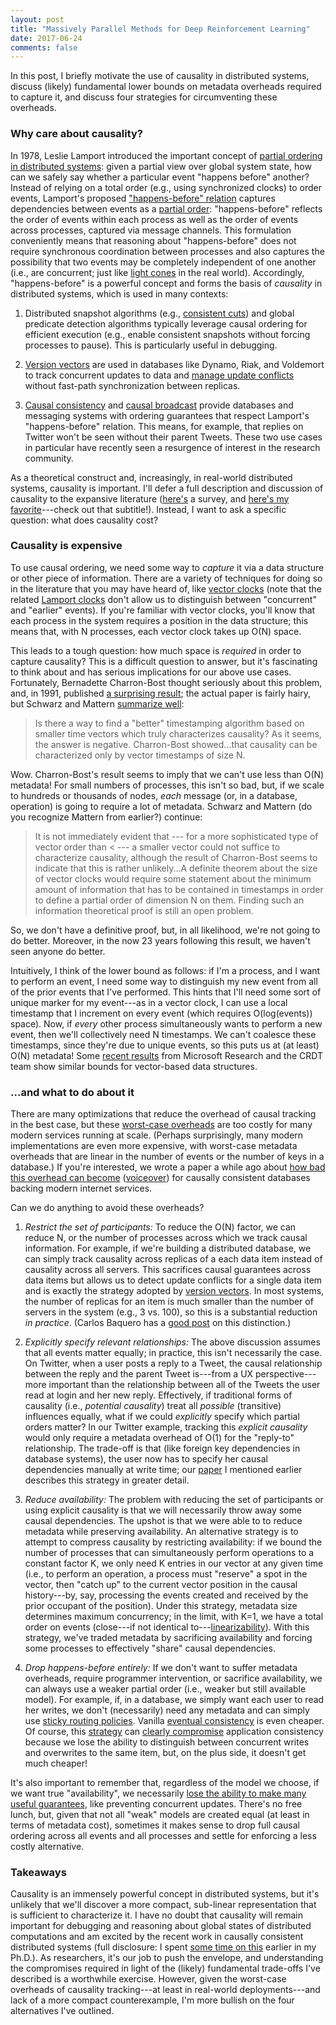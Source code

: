 ```yaml
---
layout: post 
title: "Massively Parallel Methods for Deep Reinforcement Learning"
date: 2017-06-24 
comments: false 
---
```


In this post, I briefly motivate the use of causality in distributed
systems, discuss (likely) fundamental lower bounds on metadata
overheads required to capture it, and discuss four strategies for
circumventing these overheads.

### Why care about causality?

In 1978, Leslie Lamport introduced the important concept of [partial
ordering in distributed
systems](http://www.stanford.edu/class/cs240/readings/lamport.pdf):
given a partial view over global system state, how can we safely say
whether a particular event "happens before" another? Instead of
relying on a total order (e.g., using synchronized clocks) to order
events, Lamport's proposed ["happens-before"
relation](http://en.wikipedia.org/wiki/Happened-before) captures
dependencies between events as a [partial
order](http://book.mixu.net/distsys/time.html): "happens-before"
reflects the order of events within each process as well as the order
of events across processes, captured via message channels. This
formulation conveniently means that reasoning about "happens-before"
does not require synchronous coordination between processes and also
captures the possibility that two events may be completely independent
of one another (i.e., are concurrent; just like [light
cones](http://en.wikipedia.org/wiki/Light_cone) in the real
world). Accordingly, "happens-before" is a powerful concept and forms
the basis of *causality* in distributed systems, which is used in many
contexts:

   1. Distributed snapshot algorithms (e.g., [consistent
  cuts](http://citeseerx.ist.psu.edu/viewdoc/download?doi=10.1.1.63.4399&rep=rep1&type=pdf))
  and global predicate detection algorithms typically leverage causal
  ordering for efficient execution (e.g., enable consistent snapshots
  without forcing processes to pause). This is particularly useful in
  debugging.

   2. [Version vectors](http://en.wikipedia.org/wiki/Version_vector)
  are used in databases like Dynamo, Riak, and Voldemort to track
  concurrent updates to data and [manage update
  conflicts](http://zoo.cs.yale.edu/classes/cs422/2013/bib/terry95managing.pdf)
  without fast-path synchronization between replicas.

   3. [Causal
  consistency](http://en.wikipedia.org/wiki/Causal_consistency) and
  [causal
  broadcast](http://www.info.ucl.ac.be/courses/SINF2345/2010-2011/slides/5b-causal-broadcast-hand.pdf)
  provide databases and messaging systems with ordering guarantees
  that respect Lamport's "happens-before" relation. This means, for
  example, that replies on Twitter won't be seen without their parent
  Tweets. These two use cases in particular have recently seen a
  resurgence of interest in the research community.

As a theoretical construct and, increasingly, in real-world
distributed systems, causality is important. I'll defer a full
description and discussion of causality to the expansive literature
([here's](http://aqualab.cs.northwestern.edu/component/attachments/download/302)
a survey, and [here's my
favorite](http://www.vs.inf.ethz.ch/publ/papers/holygrail.pdf)---check
out that subtitle!). Instead, I want to ask a specific question: what
does causality cost?

### Causality is expensive

To use causal ordering, we need some way to *capture* it via a data
structure or other piece of information. There are a variety of
techniques for doing so in the literature that you may have heard of,
like [vector clocks](http://en.wikipedia.org/wiki/Vector_clock) (note
that the related [Lamport
clocks](http://en.wikipedia.org/wiki/Lamport_timestamps) don't allow
us to distinguish between "concurrent" and "earlier" events). If
you're familiar with vector clocks, you'll know that each process in
the system requires a position in the data structure; this means that,
with N processes, each vector clock takes up O(N) space.

This leads to a tough question: how much space is *required* in order
to capture causality? This is a difficult question to answer, but it's
fascinating to think about and has serious implications for our above
use cases. Fortunately, Bernadette Charron-Bost thought seriously
about this problem, and, in 1991, published [a surprising
result](http://dl.acm.org/citation.cfm?id=117606); the actual paper is
fairly hairy, but Schwarz and Mattern [summarize
well](http://www.vs.inf.ethz.ch/publ/papers/holygrail.pdf):

> Is there a way to find a "better" timestamping algorithm based on
> smaller time vectors which truly characterizes causality? As it
> seems, the answer is negative. Charron-Bost showed...that causality
> can be characterized only by vector timestamps of size N.

Wow. Charron-Bost's result seems to imply that we can't use less than
O(N) metadata! For small numbers of processes, this isn't so bad, but,
if we scale to hundreds or thousands of nodes, *each* message (or, in
a database, operation) is going to require a lot of metadata. Schwarz
and Mattern (do you recognize Mattern from earlier?) continue:

> It is not immediately evident that --- for a more sophisticated type
>  of vector order than < --- a smaller vector could not suffice to
>  characterize causality, although the result of Charron-Bost seems to
>  indicate that this is rather unlikely...A definite theorem about the
>  size of vector clocks would require some statement about the minimum
>  amount of information that has to be contained in timestamps in
>  order to define a partial order of dimension N on them. Finding
>  such an information theoretical proof is still an open problem.

So, we don't have a definitive proof, but, in all likelihood, we're
not going to do better. Moreover, in the now 23 years following this
result, we haven't seen anyone do better.

Intuitively, I think of the lower bound as follows: if I'm a process,
and I want to perform an event, I need some way to distinguish my new
event from all of the prior events that I've performed. This hints
that I'll need some sort of unique marker for my event---as in a
vector clock, I can use a local timestamp that I increment on every
event (which requires O(log(events)) space). Now, if *every* other
process simultaneously wants to perform a new event, then we'll
collectively need N timestamps. We can't coalesce these timestamps,
since they're due to unique events, so this puts us at (at least) O(N)
metadata! Some [recent
results](http://research.microsoft.com/pubs/201602/replDataTypesPOPL13-complete.pdf)
from Microsoft Research and the CRDT team show similar bounds for
vector-based data structures.

### ...and what to do about it

There are many optimizations that reduce the overhead of causal
tracking in the best case, but these [worst-case
overheads](http://en.wikipedia.org/wiki/Murphy's_law) are too costly
for many modern services running at scale. (Perhaps surprisingly, many
modern implementations are even more expensive, with worst-case
metadata overheads that are linear in the number of events or the
number of keys in a database.) If you're interested, we wrote a paper
a while ago about [how bad this overhead can
become](http://www.bailis.org/papers/explicit-socc2012.pdf)
([voiceover](http://vimeo.com/51578973)) for causally consistent
databases backing modern internet services.

Can we do anything to avoid these overheads?

  1. *Restrict the set of participants:* To reduce the O(N) factor, we
  can reduce N, or the number of processes across which we track
  causal information. For example, if we're building a distributed
  database, we can simply track causality across replicas of a each
  data item instead of causality across all servers. This sacrifices
  causal guarantees across data items but allows us to detect update
  conflicts for a single data item and is exactly the strategy adopted
  by [version
  vectors](http://en.wikipedia.org/wiki/Version_vector). In most
  systems, the number of replicas for an item is much smaller than the
  number of servers in the system (e.g., 3 vs. 100), so this is a
  substantial reduction *in practice*. (Carlos Baquero has a [good
  post](http://haslab.wordpress.com/2011/07/08/version-vectors-are-not-vector-clocks/)
  on this distinction.)

  2. *Explicitly specify relevant relationships:* The above discussion
  assumes that all events matter equally; in practice, this isn't
  necessarily the case. On Twitter, when a user posts a reply to a
  Tweet, the causal relationship between the reply and the parent
  Tweet is---from a UX perspective---more important than the
  relationship between all of the Tweets the user read at login and
  her new reply. Effectively, if traditional forms of causality (i.e.,
  *potential causality*) treat all *possible* (transitive) influences
  equally, what if we could *explicitly* specify which partial orders
  matter? In our Twitter example, tracking this *explicit causality*
  would only require a metadata overhead of O(1) for the "reply-to"
  relationship. The trade-off is that (like foreign key dependencies
  in database systems), the user now has to specify her causal
  dependencies manually at write time; our
  [paper](http://www.bailis.org/papers/explicit-socc2012.pdf) I
  mentioned earlier describes this strategy in greater detail.

  3. *Reduce availability:* The problem with reducing the set of
  participants or using explicit causality is that we will necessarily
  throw away some causal dependencies. The upshot is that we were able
  to to reduce metadata while preserving availability. An alternative
  strategy is to attempt to compress causality by restricting
  availability: if we bound the number of processes that can
  simultaneously perform operations to a constant factor K, we only
  need K entries in our vector at any given time (i.e., to perform an
  operation, a process must "reserve" a spot in the vector, then
  "catch up" to the current vector position in the causal
  history---by, say, processing the events created and received by the
  prior occupant of the position).  Under this strategy, metadata size
  determines maximum concurrency; in the limit, with K=1, we have a
  total order on events (close---if not identical
  to---[linearizability](http://en.wikipedia.org/wiki/Linearizability)). With
  this strategy, we've traded metadata by sacrificing availability and
  forcing some processes to effectively "share" causal dependencies.

  4. *Drop happens-before entirely:* If we don't want to suffer
  metadata overheads, require programmer intervention, or sacrifice
  availability, we can always use a weaker partial order (i.e., weaker
  but still available model). For example, if, in a database, we
  simply want each user to read her writes, we don't (necessarily)
  need any metadata and can simply use [sticky routing
  policies](http://www.bailis.org/blog/stickiness-and-client-server-session-guarantees/). Vanilla
  [eventual
  consistency](http://www.bailis.org/blog/safety-and-liveness-eventual-consistency-is-not-safe/)
  is even cheaper. Of course, this
  [strategy](http://www.datastax.com/dev/blog/why-cassandra-doesnt-need-vector-clocks)
  can [clearly
  compromise](http://aphyr.com/posts/294-call-me-maybe-cassandra/)
  application consistency because we lose the ability to distinguish
  between concurrent writes and overwrites to the same item, but, on
  the plus side, it doesn't get much cheaper!

  It's also important to remember that, regardless of the model we
  choose, if we want true "availability", we necessarily [lose the
  ability to make many useful
  guarantees](http://www.bailis.org/papers/hat-vldb2014.pdf), like
  preventing concurrent updates. There's no free lunch, but, given
  that not all "weak" models are created equal (at least in terms of
  metadata cost), sometimes it makes sense to drop full causal
  ordering across all events and all processes and settle for
  enforcing a less costly alternative.

### Takeaways

Causality is an immensely powerful concept in distributed systems, but
it's unlikely that we'll discover a more compact, sub-linear
representation that is sufficient to characterize it. I have no doubt
that causality will remain important for debugging and reasoning about
global states of distributed computations and am excited by the recent
work in causally consistent distributed systems (full disclosure: I
spent [some time on
this](http://www.bailis.org/papers/bolton-sigmod2013.pdf) earlier in
my Ph.D.). As researchers, it's our job to push the envelope, and
understanding the compromises required in light of the (likely)
fundamental trade-offs I've described is a worthwhile
exercise. However, given the worst-case overheads of causality
tracking---at least in real-world deployments---and lack of a more
compact counterexample, I'm more bullish on the four alternatives I've
outlined.
